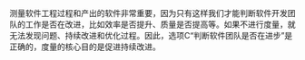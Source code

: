 测量软件工程过程和产出的软件非常重要，因为只有这样我们才能判断软件开发团队的工作是否在改进，比如效率是否提升、质量是否提高等。如果不进行度量，就无法发现问题、持续改进和优化过程。因此，选项C“判断软件团队是否在进步”是正确的，度量的核心目的是促进持续改进。
